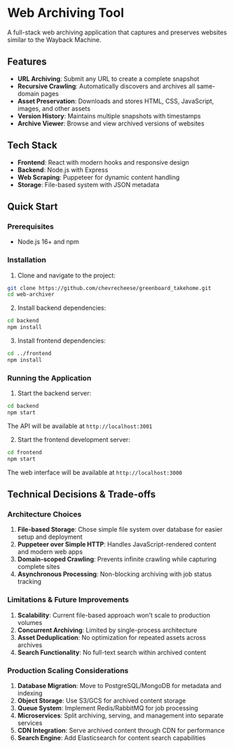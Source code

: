 # Web Archiving Tool

A full-stack web archiving application that captures and preserves websites similar to the Wayback Machine.

## Features

- **URL Archiving**: Submit any URL to create a complete snapshot
- **Recursive Crawling**: Automatically discovers and archives all same-domain pages
- **Asset Preservation**: Downloads and stores HTML, CSS, JavaScript, images, and other assets
- **Version History**: Maintains multiple snapshots with timestamps
- **Archive Viewer**: Browse and view archived versions of websites

## Tech Stack

- **Frontend**: React with modern hooks and responsive design
- **Backend**: Node.js with Express
- **Web Scraping**: Puppeteer for dynamic content handling
- **Storage**: File-based system with JSON metadata

## Quick Start

### Prerequisites

- Node.js 16+ and npm

### Installation

1. Clone and navigate to the project:

```bash
git clone https://github.com/chevrecheese/greenboard_takehome.git
cd web-archiver
```

2. Install backend dependencies:

```bash
cd backend
npm install
```

3. Install frontend dependencies:

```bash
cd ../frontend
npm install
```

### Running the Application

1. Start the backend server:

```bash
cd backend
npm start
```

The API will be available at `http://localhost:3001`

2. Start the frontend development server:

```bash
cd frontend
npm start
```

The web interface will be available at `http://localhost:3000`

## Technical Decisions & Trade-offs

### Architecture Choices

1. **File-based Storage**: Chose simple file system over database for easier setup and deployment
2. **Puppeteer over Simple HTTP**: Handles JavaScript-rendered content and modern web apps
3. **Domain-scoped Crawling**: Prevents infinite crawling while capturing complete sites
4. **Asynchronous Processing**: Non-blocking archiving with job status tracking

### Limitations & Future Improvements

1. **Scalability**: Current file-based approach won't scale to production volumes
2. **Concurrent Archiving**: Limited by single-process architecture
3. **Asset Deduplication**: No optimization for repeated assets across archives
4. **Search Functionality**: No full-text search within archived content

### Production Scaling Considerations

1. **Database Migration**: Move to PostgreSQL/MongoDB for metadata and indexing
2. **Object Storage**: Use S3/GCS for archived content storage
3. **Queue System**: Implement Redis/RabbitMQ for job processing
4. **Microservices**: Split archiving, serving, and management into separate services
5. **CDN Integration**: Serve archived content through CDN for performance
6. **Search Engine**: Add Elasticsearch for content search capabilities
